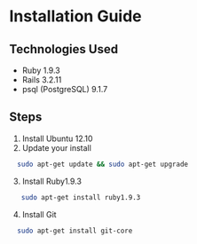 Installation Guide
====================

Technologies Used
-------------------

- Ruby 1.9.3
- Rails 3.2.11
- psql (PostgreSQL) 9.1.7

Steps
------

1. Install Ubuntu 12.10
2. Update your install
```bash
  sudo apt-get update && sudo apt-get upgrade
```

3. Install Ruby1.9.3
```bash
   sudo apt-get install ruby1.9.3
```

4. Install Git
```bash
  sudo apt-get install git-core
```

